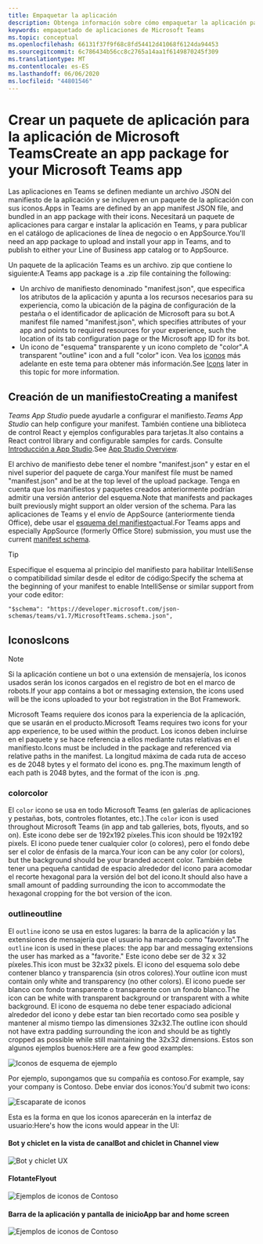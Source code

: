 ```yaml
---
title: Empaquetar la aplicación
description: Obtenga información sobre cómo empaquetar la aplicación para probarla, cargarla y publicarla en Microsoft Teams.
keywords: empaquetado de aplicaciones de Microsoft Teams
ms.topic: conceptual
ms.openlocfilehash: 66131f37f9f68c8fd54412d41068f6124da94453
ms.sourcegitcommit: 6c786434b56cc8c2765a14aa1f6149870245f309
ms.translationtype: MT
ms.contentlocale: es-ES
ms.lasthandoff: 06/06/2020
ms.locfileid: "44801546"
---
```

# <a name="create-an-app-package-for-your-microsoft-teams-app"></a><span data-ttu-id="3c6fb-104">Crear un paquete de aplicación para la aplicación de Microsoft Teams</span><span class="sxs-lookup"><span data-stu-id="3c6fb-104">Create an app package for your Microsoft Teams app</span></span>

<span data-ttu-id="3c6fb-105">Las aplicaciones en Teams se definen mediante un archivo JSON del manifiesto de la aplicación y se incluyen en un paquete de la aplicación con sus iconos.</span><span class="sxs-lookup"><span data-stu-id="3c6fb-105">Apps in Teams are defined by an app manifest JSON file, and bundled in an app package with their icons.</span></span> <span data-ttu-id="3c6fb-106">Necesitará un paquete de aplicaciones para cargar e instalar la aplicación en Teams, y para publicar en el catálogo de aplicaciones de línea de negocio o en AppSource.</span><span class="sxs-lookup"><span data-stu-id="3c6fb-106">You'll need an app package to upload and install your app in Teams, and to publish to either your Line of Business app catalog or to AppSource.</span></span>

<span data-ttu-id="3c6fb-107">Un paquete de la aplicación Teams es un archivo. zip que contiene lo siguiente:</span><span class="sxs-lookup"><span data-stu-id="3c6fb-107">A Teams app package is a .zip file containing the following:</span></span>

* <span data-ttu-id="3c6fb-108">Un archivo de manifiesto denominado "manifest.json", que especifica los atributos de la aplicación y apunta a los recursos necesarios para su experiencia, como la ubicación de la página de configuración de la pestaña o el identificador de aplicación de Microsoft para su bot.</span><span class="sxs-lookup"><span data-stu-id="3c6fb-108">A manifest file named "manifest.json", which specifies attributes of your app and points to required resources for your experience, such the location of its tab configuration page or the Microsoft app ID for its bot.</span></span>
* <span data-ttu-id="3c6fb-109">Un icono de "esquema" transparente y un icono completo de "color".</span><span class="sxs-lookup"><span data-stu-id="3c6fb-109">A transparent "outline" icon and a full "color" icon.</span></span> <span data-ttu-id="3c6fb-110">Vea los [iconos](#icons) más adelante en este tema para obtener más información.</span><span class="sxs-lookup"><span data-stu-id="3c6fb-110">See [Icons](#icons) later in this topic for more information.</span></span>

## <a name="creating-a-manifest"></a><span data-ttu-id="3c6fb-111">Creación de un manifiesto</span><span class="sxs-lookup"><span data-stu-id="3c6fb-111">Creating a manifest</span></span>

<span data-ttu-id="3c6fb-112">*Teams App Studio* puede ayudarle a configurar el manifiesto.</span><span class="sxs-lookup"><span data-stu-id="3c6fb-112">*Teams App Studio* can help configure your manifest.</span></span> <span data-ttu-id="3c6fb-113">También contiene una biblioteca de control React y ejemplos configurables para tarjetas.</span><span class="sxs-lookup"><span data-stu-id="3c6fb-113">It also contains a React control library and configurable samples for cards.</span></span> <span data-ttu-id="3c6fb-114">Consulte [Introducción a App Studio](~/concepts/build-and-test/app-studio-overview.md).</span><span class="sxs-lookup"><span data-stu-id="3c6fb-114">See [App Studio Overview](~/concepts/build-and-test/app-studio-overview.md).</span></span>

<span data-ttu-id="3c6fb-115">El archivo de manifiesto debe tener el nombre "manifest.json" y estar en el nivel superior del paquete de carga.</span><span class="sxs-lookup"><span data-stu-id="3c6fb-115">Your manifest file must be named "manifest.json" and be at the top level of the upload package.</span></span> <span data-ttu-id="3c6fb-116">Tenga en cuenta que los manifiestos y paquetes creados anteriormente podrían admitir una versión anterior del esquema.</span><span class="sxs-lookup"><span data-stu-id="3c6fb-116">Note that manifests and packages built previously might support an older version of the schema.</span></span> <span data-ttu-id="3c6fb-117">Para las aplicaciones de Teams y el envío de AppSource (anteriormente tienda Office), debe usar el [esquema del manifiesto](~/resources/schema/manifest-schema.md)actual.</span><span class="sxs-lookup"><span data-stu-id="3c6fb-117">For Teams apps and especially AppSource (formerly Office Store) submission, you must use the current [manifest schema](~/resources/schema/manifest-schema.md).</span></span>

> [!TIP]
> <span data-ttu-id="3c6fb-118">Especifique el esquema al principio del manifiesto para habilitar IntelliSense o compatibilidad similar desde el editor de código:</span><span class="sxs-lookup"><span data-stu-id="3c6fb-118">Specify the schema at the beginning of your manifest to enable IntelliSense or similar support from your code editor:</span></span>
>
> `"$schema": "https://developer.microsoft.com/json-schemas/teams/v1.7/MicrosoftTeams.schema.json",`

## <a name="icons"></a><span data-ttu-id="3c6fb-119">Iconos</span><span class="sxs-lookup"><span data-stu-id="3c6fb-119">Icons</span></span>

> [!Note]
> <span data-ttu-id="3c6fb-120">Si la aplicación contiene un bot o una extensión de mensajería, los iconos usados serán los iconos cargados en el registro de bot en el marco de robots.</span><span class="sxs-lookup"><span data-stu-id="3c6fb-120">If your app contains a bot or messaging extension, the icons used will be the icons uploaded to your bot registration in the Bot Framework.</span></span>

<span data-ttu-id="3c6fb-121">Microsoft Teams requiere dos iconos para la experiencia de la aplicación, que se usarán en el producto.</span><span class="sxs-lookup"><span data-stu-id="3c6fb-121">Microsoft Teams requires two icons for your app experience, to be used within the product.</span></span> <span data-ttu-id="3c6fb-122">Los iconos deben incluirse en el paquete y se hace referencia a ellos mediante rutas relativas en el manifiesto.</span><span class="sxs-lookup"><span data-stu-id="3c6fb-122">Icons must be included in the package and referenced via relative paths in the manifest.</span></span> <span data-ttu-id="3c6fb-123">La longitud máxima de cada ruta de acceso es de 2048 bytes y el formato del icono es. png.</span><span class="sxs-lookup"><span data-stu-id="3c6fb-123">The maximum length of each path is 2048 bytes, and the format of the icon is .png.</span></span>

### <a name="color"></a><span data-ttu-id="3c6fb-124">color</span><span class="sxs-lookup"><span data-stu-id="3c6fb-124">color</span></span>

<span data-ttu-id="3c6fb-125">El `color` icono se usa en todo Microsoft Teams (en galerías de aplicaciones y pestañas, bots, controles flotantes, etc.).</span><span class="sxs-lookup"><span data-stu-id="3c6fb-125">The `color` icon is used throughout Microsoft Teams (in app and tab galleries, bots, flyouts, and so on).</span></span> <span data-ttu-id="3c6fb-126">Este icono debe ser de 192x192 píxeles.</span><span class="sxs-lookup"><span data-stu-id="3c6fb-126">This icon should be 192x192 pixels.</span></span> <span data-ttu-id="3c6fb-127">El icono puede tener cualquier color (o colores), pero el fondo debe ser el color de énfasis de la marca.</span><span class="sxs-lookup"><span data-stu-id="3c6fb-127">Your icon can be any color (or colors), but the background should be your branded accent color.</span></span> <span data-ttu-id="3c6fb-128">También debe tener una pequeña cantidad de espacio alrededor del icono para acomodar el recorte hexagonal para la versión del bot del icono.</span><span class="sxs-lookup"><span data-stu-id="3c6fb-128">It should also have a small amount of padding surrounding the icon to accommodate the hexagonal cropping for the bot version of the icon.</span></span>

### <a name="outline"></a><span data-ttu-id="3c6fb-129">outline</span><span class="sxs-lookup"><span data-stu-id="3c6fb-129">outline</span></span>

<span data-ttu-id="3c6fb-130">El `outline` icono se usa en estos lugares: la barra de la aplicación y las extensiones de mensajería que el usuario ha marcado como "favorito".</span><span class="sxs-lookup"><span data-stu-id="3c6fb-130">The `outline` icon is used in these places: the app bar and messaging extensions the user has marked as a "favorite."</span></span> <span data-ttu-id="3c6fb-131">Este icono debe ser de 32 x 32 píxeles.</span><span class="sxs-lookup"><span data-stu-id="3c6fb-131">This icon must be 32x32 pixels.</span></span> <span data-ttu-id="3c6fb-132">El icono del esquema solo debe contener blanco y transparencia (sin otros colores).</span><span class="sxs-lookup"><span data-stu-id="3c6fb-132">Your outline icon must contain only white and transparency (no other colors).</span></span> <span data-ttu-id="3c6fb-133">El icono puede ser blanco con fondo transparente o transparente con un fondo blanco.</span><span class="sxs-lookup"><span data-stu-id="3c6fb-133">The icon can be white with transparent background or transparent with a white background.</span></span> <span data-ttu-id="3c6fb-134">El icono de esquema no debe tener espaciado adicional alrededor del icono y debe estar tan bien recortado como sea posible y mantener al mismo tiempo las dimensiones 32x32.</span><span class="sxs-lookup"><span data-stu-id="3c6fb-134">The outline icon should not have extra padding surrounding the icon and should be as tightly cropped as possible while still maintaining the 32x32 dimensions.</span></span> <span data-ttu-id="3c6fb-135">Estos son algunos ejemplos buenos:</span><span class="sxs-lookup"><span data-stu-id="3c6fb-135">Here are a few good examples:</span></span>

![Iconos de esquema de ejemplo](~/assets/images/icons/sample20x20s.png)

<span data-ttu-id="3c6fb-137">Por ejemplo, supongamos que su compañía es contoso.</span><span class="sxs-lookup"><span data-stu-id="3c6fb-137">For example, say your company is Contoso.</span></span> <span data-ttu-id="3c6fb-138">Debe enviar dos iconos:</span><span class="sxs-lookup"><span data-stu-id="3c6fb-138">You'd submit two icons:</span></span>

![Escaparate de iconos](~/assets/images/framework/framework_submit_icon.png)

<span data-ttu-id="3c6fb-140">Esta es la forma en que los iconos aparecerán en la interfaz de usuario:</span><span class="sxs-lookup"><span data-stu-id="3c6fb-140">Here's how the icons would appear in the UI:</span></span>

#### <a name="bot-and-chiclet-in-channel-view"></a><span data-ttu-id="3c6fb-141">Bot y chiclet en la vista de canal</span><span class="sxs-lookup"><span data-stu-id="3c6fb-141">Bot and chiclet in Channel view</span></span>

![Bot y chiclet UX](~/assets/images/icons/botandchiclet.png)

#### <a name="flyout"></a><span data-ttu-id="3c6fb-143">Flotante</span><span class="sxs-lookup"><span data-stu-id="3c6fb-143">Flyout</span></span>

![Ejemplos de iconos de Contoso](~/assets/images/icons/flyout.png)

#### <a name="app-bar-and-home-screen"></a><span data-ttu-id="3c6fb-145">Barra de la aplicación y pantalla de inicio</span><span class="sxs-lookup"><span data-stu-id="3c6fb-145">App bar and home screen</span></span>

![Ejemplos de iconos de Contoso](~/assets/images/icons/appbarhomescreen.png)
